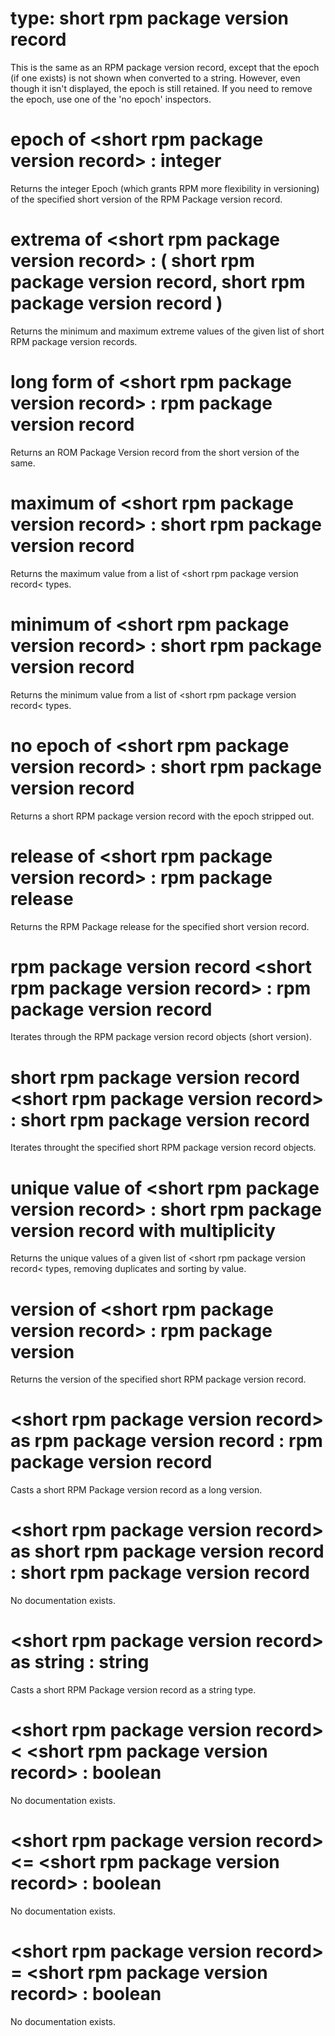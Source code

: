 # type: short rpm package version record

This is the same as an RPM package version record, except that the epoch (if one exists) is not shown when converted to a string. However, even though it isn&#39;t displayed, the epoch is still retained. If you need to remove the epoch, use one of the &#39;no epoch&#39; inspectors.

# epoch of &lt;short rpm package version record&gt; : integer

Returns the integer Epoch (which grants RPM more flexibility in versioning) of the specified short version of the RPM Package version record.

# extrema of &lt;short rpm package version record&gt; : ( short rpm package version record, short rpm package version record )

Returns the minimum and maximum extreme values of the given list of short RPM package version records.

# long form of &lt;short rpm package version record&gt; : rpm package version record

Returns an ROM Package Version record from the short version of the same.

# maximum of &lt;short rpm package version record&gt; : short rpm package version record

Returns the maximum value from a list of &lt;short rpm package version record&lt; types.

# minimum of &lt;short rpm package version record&gt; : short rpm package version record

Returns the minimum value from a list of &lt;short rpm package version record&lt; types.

# no epoch of &lt;short rpm package version record&gt; : short rpm package version record

Returns a short RPM package version record with the epoch stripped out.

# release of &lt;short rpm package version record&gt; : rpm package release

Returns the RPM Package release for the specified short version record.

# rpm package version record &lt;short rpm package version record&gt; : rpm package version record

Iterates through the RPM package version record objects (short version).

# short rpm package version record &lt;short rpm package version record&gt; : short rpm package version record

Iterates throught the specified short RPM package version record objects.

# unique value of &lt;short rpm package version record&gt; : short rpm package version record with multiplicity

Returns the unique values of a given list of &lt;short rpm package version record&lt; types, removing duplicates and sorting by value.

# version of &lt;short rpm package version record&gt; : rpm package version

Returns the version of the specified short RPM package version record.

# &lt;short rpm package version record&gt; as rpm package version record : rpm package version record

Casts a short RPM Package version record as a long version.

# &lt;short rpm package version record&gt; as short rpm package version record : short rpm package version record

No documentation exists.

# &lt;short rpm package version record&gt; as string : string

Casts a short RPM Package version record as a string type.

# &lt;short rpm package version record&gt; &lt; &lt;short rpm package version record&gt; : boolean

No documentation exists.

# &lt;short rpm package version record&gt; &lt;= &lt;short rpm package version record&gt; : boolean

No documentation exists.

# &lt;short rpm package version record&gt; = &lt;short rpm package version record&gt; : boolean

No documentation exists.
